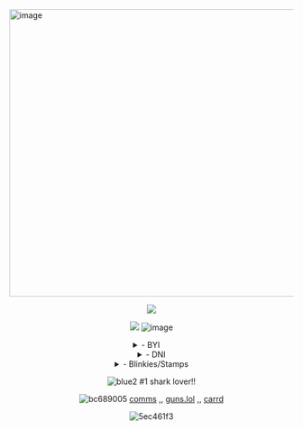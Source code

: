 <img width="1200" height="510" alt="image" src="https://github.com/user-attachments/assets/a49ab1a4-3857-45d5-b8e5-b44f9cd8edbe" />






<div align="center">



![](https://komarev.com/ghpvc/?username=kaleidoInferno&color=7c1d4eusername&color=e65bff&style=square&label=c00l_p33ps_&abreviated=true")




![](https://i.imgur.com/mA35ryW.png) ![image](https://i.imgur.com/kwGhcPQ.png)


  <p>

<details>
  <summary> - BYI   </summary>

┆I am 13 , 18+ DNI unless we're close

┆ I am THE Infected heavy fict-kin ,, treat me as if i am them.
<p>

┆ Boundries are hard for me , let me know if i make you uncomfy

┆ I do use leet-speak sometimes aswell as a few other typing quirks

┆ I have ADHD and i'm probably hypersexual so...iwc

</details>

<details>
 <summary> - DNI  </summary>

 ⋮ Basic criteria 

 ⋮ Homophobes , queerphobes , transphobes

 ⋮ proshippers , darkshippers .. "Oh but its just fiction" if you believe that then i will block you.

 ⋮ Doubles of my fictkins .. I won't block but iwec

 ⋮ etc.


</details>


 <details>
 <summary> - Blinkies/Stamps </summary>

  
 ![500230592-bfff0eef-b756-4e8f-8aaf-d62668355f60](https://github.com/user-attachments/assets/6507fbde-ae2e-4bf4-934f-23a73da8d863)<img width="99" height="56" alt="500233331-46f36bfd-ee2b-4724-9cee-f722771557f8" src="https://github.com/user-attachments/assets/ff69d5ce-ff77-4f1a-b797-06fb6586d22f" />![500233788-21180f7d-981e-44b3-9573-ffc63b260267](https://github.com/user-attachments/assets/f34a9a4b-921e-4ade-abf7-4aadeb5f9188)<img width="88" height="31" alt="500233782-756fa103-ccd5-488e-ac12-07b389a34bf0" src="https://github.com/user-attachments/assets/37e97d76-3153-41c2-9062-1fd345c6af68" /><img width="110" height="60" alt="68747470733a2f2f66696c652e67617264656e2f5a70507477794f756e3038664e4448662f77656267726170686963732f797572692e706e67" src="https://github.com/user-attachments/assets/4e64847f-46a6-4f3f-82ba-89fdda4f993f" />![68747470733a2f2f66696c652e67617264656e2f5a70507477794f756e3038664e4448662f77656267726170686963732f696d616b657479706f732e77656270](https://github.com/user-attachments/assets/45fb4434-8a45-4d4f-938a-72d6fdc055a1)![68747470733a2f2f66696c652e67617264656e2f5a70507477794f756e3038664e4448662f77656267726170686963732f6261646170706c652e676966](https://github.com/user-attachments/assets/17c175d1-aeaa-408b-8e8f-9386e61fa771)![68747470733a2f2f66696c652e67617264656e2f5a70507477794f756e3038664e4448662f77656267726170686963732f656f6d7469636f6e732e676966](https://github.com/user-attachments/assets/0a6f0d97-eadd-4194-8c00-e17845b1badc)![ce5411b0](https://github.com/user-attachments/assets/34d6650a-16a0-4766-9734-cf03cc36bf70)![a0f1d269](https://github.com/user-attachments/assets/bda3407d-1453-4e41-b0c1-8e5faaa9db48)![4009cdef](https://github.com/user-attachments/assets/c0f0ae96-63c8-4390-a909-08cea591d410)![a6ec4e87](https://github.com/user-attachments/assets/63c42fc2-f99f-428f-80ca-5b06122ae332)![dd960909](https://github.com/user-attachments/assets/1f9d953a-bb45-4f8e-a64a-4a0182e5aa83)![ea4921ca](https://github.com/user-attachments/assets/09539a69-49ac-4359-8057-bd34da7c479b)![9e488015](https://github.com/user-attachments/assets/e2eab89d-0570-4cee-86fc-131b2f9c41b4)![d06f7de3](https://github.com/user-attachments/assets/6fc55ff1-1404-4de4-ac74-5a069b12310e)![500179538-4fbead42-7306-4269-8c26-494358fb530f](https://github.com/user-attachments/assets/4b3ad153-2bfe-4d8f-b1d4-594d36f31a35)![500183665-a565a86e-e5c1-4481-9dec-a0dbc81c96e0](https://github.com/user-attachments/assets/ff6e8b40-6e1c-4798-93fa-56453efd9b7a)![500180811-977cf6ca-ff43-4527-a121-75578ce8618d](https://github.com/user-attachments/assets/f5eb29cd-91c2-4cf5-b1eb-9466bf4068f1)![500182660-f5e393ed-e114-43dd-93c4-1e42db3646a1](https://github.com/user-attachments/assets/6211bd69-20d4-48b4-9f23-e2c845a8023d)![500183325-56f7110b-ddfd-48f6-be0c-97da3b6205e1](https://github.com/user-attachments/assets/6c578f9b-d71a-4bb8-9427-8d56c3d94d68)![500184388-9fb34d4c-9c22-4c32-9b8f-697f6c4f94c9](https://github.com/user-attachments/assets/f661c974-2390-417d-9aee-10451d37d57a)![500179773-d3ceda02-6292-4b80-8eb7-e80b0e801f5b](https://github.com/user-attachments/assets/9753b6ca-23da-4b0a-8952-50aa5dc0ecd6)![hell](https://github.com/user-attachments/assets/d72a0c32-0eae-4596-ac8a-f84370fe481e)![sleep](https://github.com/user-attachments/assets/87f4eb28-a58b-423b-9b5e-7d78b7c29542)![microwaveable](https://github.com/user-attachments/assets/6b8e88f0-d611-4178-a78a-46d32f7b2242)![toosexy](https://github.com/user-attachments/assets/65889a30-56bb-4666-98c2-1d1bb20cc55a)![hawaiipartii](https://github.com/user-attachments/assets/00339551-fb16-4a88-891a-4cc68994ed81)![imemyself](https://github.com/user-attachments/assets/8671bdff-3aa6-4ae5-90cb-dc0a7c21a187)![lemondemon](https://github.com/user-attachments/assets/645a0fe6-f0f6-4896-bad7-5d755da2bddd)![normalalbum](https://github.com/user-attachments/assets/0ade139f-7db8-4bc5-bf23-091ae3c41917)![goodandevil](https://github.com/user-attachments/assets/700e9379-ea77-4ccc-b75a-fbca44d4a8f6)![undertale](https://github.com/user-attachments/assets/05966ac9-5b2a-4d23-9b9d-63e621219c6f)<img width="99" height="56" alt="internetiscool" src="https://github.com/user-attachments/assets/5577e44a-56d1-4b58-9f2f-e60f1b398350" /><img width="99" height="56" alt="youhavenoidea" src="https://github.com/user-attachments/assets/19832091-5b28-4fc4-bdb6-978ef876cd86" />![imdie](https://github.com/user-attachments/assets/1ed27763-d213-4cab-b51e-c8d35422d1b2)<img width="99" height="56" alt="lead" src="https://github.com/user-attachments/assets/34fbe7ab-13ab-4098-be9c-1d73971aad9d" /><img width="99" height="56" alt="2004" src="https://github.com/user-attachments/assets/7ee110dd-6dd4-48c7-897a-909f854eb229" />![nightowl](https://github.com/user-attachments/assets/5b2704d6-d6a2-48ed-8961-9125b42b34d8)![nothuman](https://github.com/user-attachments/assets/c51f7e08-6b32-444c-b5e8-daeac922126c)![undertale](https://github.com/user-attachments/assets/a6566166-3814-4939-830f-be401484423d)![fnaf2](https://github.com/user-attachments/assets/99bc720b-78dc-4454-9ccc-6ac76fa89ab2)<img width="101" height="57" alt="sonic2" src="https://github.com/user-attachments/assets/809c348a-8094-4e15-a1ea-3eeaaa18ef51" />![igotaleek](https://github.com/user-attachments/assets/82613938-443a-49d7-9760-20a31c3d33a9)![gorillaz](https://github.com/user-attachments/assets/d21566e9-232c-40bf-a81f-2908beac2702)![nyan](https://github.com/user-attachments/assets/152d5e69-eb60-49c6-99ef-8f6fd4b3aa77)<img width="120" height="65" alt="creature" src="https://github.com/user-attachments/assets/28416326-d8f8-49a0-9927-80e4d918f0db" />


</details>



![blue2](https://github.com/user-attachments/assets/28fcc86e-3c8c-4d40-9887-6a373edbd19f) #1 shark lover!!


![bc689005](https://github.com/user-attachments/assets/64d2b22a-9614-4166-817f-8d254b10a382) [comms](https://sharkzcomms.carrd.co/) ,, [guns.lol](https://guns.lol/sharkz_areswag) ,, [carrd](https://actuallyinfected.carrd.co/)





<p>




![5ec461f3](https://github.com/user-attachments/assets/f987e65b-d3c5-4d41-bdf0-25eae3444be4)
